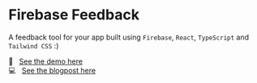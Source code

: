 # Firebase Feedback

A feedback tool for your app built using `Firebase`, `React`, `TypeScript` and `Tailwind CSS` :)

🚀 &nbsp; [See the demo here](https://fire-feedback-123.web.app)  
💻 &nbsp; [See the blogpost here](https://jacobsmith.me/blog/firebase-react-feedback-tool)
